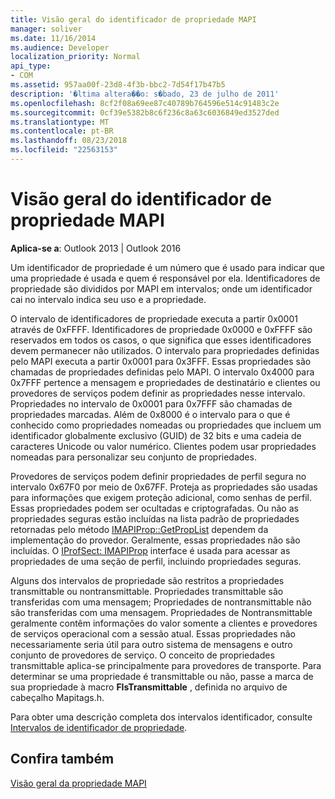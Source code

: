 ```yaml
---
title: Visão geral do identificador de propriedade MAPI
manager: soliver
ms.date: 11/16/2014
ms.audience: Developer
localization_priority: Normal
api_type:
- COM
ms.assetid: 957aa00f-23d8-4f3b-bbc2-7d54f17b47b5
description: '�ltima altera��o: s�bado, 23 de julho de 2011'
ms.openlocfilehash: 8cf2f08a69ee87c40789b764596e514c91483c2e
ms.sourcegitcommit: 0cf39e5382b8c6f236c8a63c6036849ed3527ded
ms.translationtype: MT
ms.contentlocale: pt-BR
ms.lasthandoff: 08/23/2018
ms.locfileid: "22563153"
---
```

# <a name="mapi-property-identifier-overview"></a>Visão geral do identificador de propriedade MAPI

  
  
**Aplica-se a**: Outlook 2013 | Outlook 2016 
  
Um identificador de propriedade é um número que é usado para indicar que uma propriedade é usada e quem é responsável por ela. Identificadores de propriedade são divididos por MAPI em intervalos; onde um identificador cai no intervalo indica seu uso e a propriedade. 
  
O intervalo de identificadores de propriedade executa a partir 0x0001 através de 0xFFFF. Identificadores de propriedade 0x0000 e 0xFFFF são reservados em todos os casos, o que significa que esses identificadores devem permanecer não utilizados. O intervalo para propriedades definidas pelo MAPI executa a partir 0x0001 para 0x3FFF. Essas propriedades são chamadas de propriedades definidas pelo MAPI. O intervalo 0x4000 para 0x7FFF pertence a mensagem e propriedades de destinatário e clientes ou provedores de serviços podem definir as propriedades nesse intervalo. Propriedades no intervalo de 0x0001 para 0x7FFF são chamadas de propriedades marcadas. Além de 0x8000 é o intervalo para o que é conhecido como propriedades nomeadas ou propriedades que incluem um identificador globalmente exclusivo (GUID) de 32 bits e uma cadeia de caracteres Unicode ou valor numérico. Clientes podem usar propriedades nomeadas para personalizar seu conjunto de propriedades.
  
Provedores de serviços podem definir propriedades de perfil segura no intervalo 0x67F0 por meio de 0x67FF. Proteja as propriedades são usadas para informações que exigem proteção adicional, como senhas de perfil. Essas propriedades podem ser ocultadas e criptografadas. Ou não as propriedades seguras estão incluídas na lista padrão de propriedades retornadas pelo método [IMAPIProp::GetPropList](imapiprop-getproplist.md) dependem da implementação do provedor. Geralmente, essas propriedades não são incluídas. O [IProfSect: IMAPIProp](iprofsectimapiprop.md) interface é usada para acessar as propriedades de uma seção de perfil, incluindo propriedades seguras. 
  
Alguns dos intervalos de propriedade são restritos a propriedades transmittable ou nontransmittable. Propriedades transmittable são transferidas com uma mensagem; Propriedades de nontransmittable não são transferidas com uma mensagem. Propriedades de Nontransmittable geralmente contêm informações do valor somente a clientes e provedores de serviços operacional com a sessão atual. Essas propriedades não necessariamente seria útil para outro sistema de mensagens e outro conjunto de provedores de serviço. O conceito de propriedades transmittable aplica-se principalmente para provedores de transporte. Para determinar se uma propriedade é transmittable ou não, passe a marca de sua propriedade à macro **FIsTransmittable** , definida no arquivo de cabeçalho Mapitags.h. 
  
Para obter uma descrição completa dos intervalos identificador, consulte [Intervalos de identificador de propriedade](property-identifier-ranges.md).
  
## <a name="see-also"></a>Confira também



[Visão geral da propriedade MAPI](mapi-property-overview.md)

